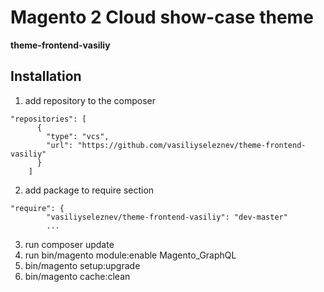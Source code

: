 # Magento 2 Cloud show-case theme
**theme-frontend-vasiliy**

## Installation
1. add repository to the composer
```
"repositories": [
      {
        "type": "vcs",
        "url": "https://github.com/vasiliyseleznev/theme-frontend-vasiliy"
      }
    ]
```
2. add package to require section
```
"require": {
        "vasiliyseleznev/theme-frontend-vasiliy": "dev-master"
        ...
```
3. run composer update
4. run bin/magento module:enable Magento_GraphQL
5. bin/magento setup:upgrade
6. bin/magento cache:clean
